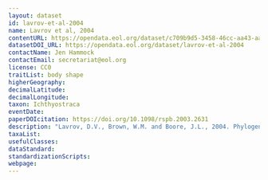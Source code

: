 ```yaml
---
layout: dataset
id: lavrov-et-al-2004
name: Lavrov et al, 2004
contentURL: https://opendata.eol.org/dataset/c709b9d5-3458-46cc-aa43-aaa5d0203266/resource/4f61869c-5add-40e4-9316-28d26e13c000/download/lavrov.zip
datasetDOI_URL: https://opendata.eol.org/dataset/lavrov-et-al-2004
contactName: Jen Hammock
contactEmail: secretariat@eol.org
license: CC0
traitList: body shape
higherGeography:
decimalLatitude:
decimalLongitude:
taxon: Ichthyostraca
eventDate:
paperDOIcitation: https://doi.org/10.1098/rspb.2003.2631
description: "Lavrov, D.V., Brown, W.M. and Boore, J.L., 2004. Phylogenetic position of the Pentastomida and (pan) crustacean relationships. Proceedings of the Royal Society of London. Series B: Biological Sciences, 271(1538), pp.537-544. https://doi.org/10.1098/rspb.2003.2631"
taxaList: 
usefulClasses:
dataStandard:
standardizationScripts:
webpage:
---
```


